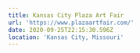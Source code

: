```yaml
---
title: Kansas City Plaza Art Fair
url: 'https://www.plazaartfair.com/'
date: 2020-09-25T22:15:30.596Z
location: 'Kansas City, Missouri'
---
```


